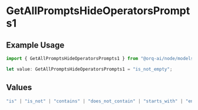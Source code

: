 # GetAllPromptsHideOperatorsPrompts1

## Example Usage

```typescript
import { GetAllPromptsHideOperatorsPrompts1 } from "@orq-ai/node/models/operations";

let value: GetAllPromptsHideOperatorsPrompts1 = "is_not_empty";
```

## Values

```typescript
"is" | "is_not" | "contains" | "does_not_contain" | "starts_with" | "ends_with" | "is_empty" | "is_not_empty"
```